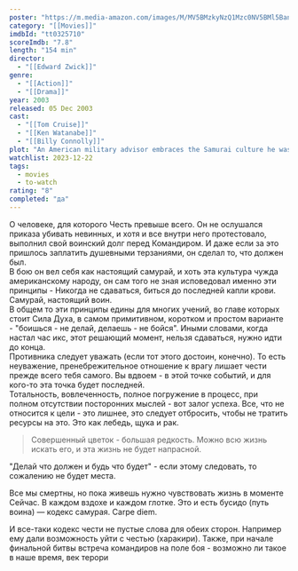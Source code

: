 ```yaml
---
poster: "https://m.media-amazon.com/images/M/MV5BMzkyNzQ1Mzc0NV5BMl5BanBnXkFtZTcwODg3MzUzMw@@._V1_SX300.jpg"
category: "[[Movies]]"
imdbId: "tt0325710"
scoreImdb: "7.8"
length: "154 min"
director: 
  - "[[Edward Zwick]]"
genre: 
  - "[[Action]]"
  - "[[Drama]]"
year: 2003
released: 05 Dec 2003
cast: 
  - "[[Tom Cruise]]"
  - "[[Ken Watanabe]]"
  - "[[Billy Connolly]]"
plot: "An American military advisor embraces the Samurai culture he was hired to destroy after he is captured in battle."
watchlist: 2023-12-22
tags: 
  - movies
  - to-watch
rating: "8"
completed: "да"
---
```

О человеке, для которого Честь превыше всего. Он не ослушался приказа убивать невинных, и хотя и все внутри него протестовало, выполнил свой воинский долг перед Командиром. И даже если за это пришлось заплатить душевными терзаниями, он сделал то, что должен был.  
В бою он вел себя как настоящий самурай, и хоть эта культура чужда американскому народу, он сам того не зная исповедовал именно эти принципы - Никогда не сдаваться, биться до последней капли крови. Самурай, настоящий воин.  
В общем то эти принципы едины для многих учений, во главе которых стоит Сила Духа, в самом примитивном, коротком и простом варианте - "боишься - не делай, делаешь - не бойся". Иными словами, когда настал час икс, этот решающий момент, нельзя сдаваться, нужно идти до конца.  
Противника следует уважать (если тот этого достоин, конечно). То есть неуважение, пренебрежительное отношение к врагу лишает чести прежде всего тебя самого. Вы вдвоем - в этой точке событий, и для кого-то эта точка будет последней.  
Тотальность, вовлеченность, полное погружение в процесс, при полном отсутствии посторонних мыслей - вот залог успеха. Все, что не относится к цели - это лишнее, это следует отбросить, чтобы не тратить ресурсы на это. Это как лебедь, щука и рак.

>Совершенный цветок - большая редкость. Можно всю жизнь искать его, и эта жизнь не будет напрасной.  

"Делай что должен и будь что будет" - если этому следовать, то сожалению не будет места.

Все мы смертны, но пока живешь нужно чувствовать жизнь в моменте Сейчас. В каждом вздохе и каждом глотке. Это и есть бусидо (путь воина) — кодекс самурая. Carpe diem.

И все-таки кодекс чести не пустые слова для обеих сторон. Например ему дали возможность уйти с честью (харакири). Также, при начале финальной битвы встреча командиров на поле боя - возможно ли такое в наше время, век терори